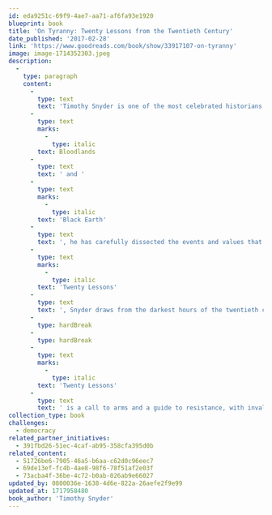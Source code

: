 ```yaml
---
id: eda9251c-69f9-4ae7-aa71-af6fa93e1920
blueprint: book
title: 'On Tyranny: Twenty Lessons from the Twentieth Century'
date_published: '2017-02-28'
link: 'https://www.goodreads.com/book/show/33917107-on-tyranny'
image: image-1714352303.jpeg
description:
  -
    type: paragraph
    content:
      -
        type: text
        text: 'Timothy Snyder is one of the most celebrated historians of the Holocaust. In his books '
      -
        type: text
        marks:
          -
            type: italic
        text: Bloodlands
      -
        type: text
        text: ' and '
      -
        type: text
        marks:
          -
            type: italic
        text: 'Black Earth'
      -
        type: text
        text: ', he has carefully dissected the events and values that enabled the rise of Hitler and Stalin and the execution of their catastrophic policies. With '
      -
        type: text
        marks:
          -
            type: italic
        text: 'Twenty Lessons'
      -
        type: text
        text: ', Snyder draws from the darkest hours of the twentieth century to provide hope for the twenty-first. As he writes, “Americans are no wiser than the Europeans who saw democracy yield to fascism, Nazism and communism. Our one advantage is that we might learn from their experience.”'
      -
        type: hardBreak
      -
        type: hardBreak
      -
        type: text
        marks:
          -
            type: italic
        text: 'Twenty Lessons'
      -
        type: text
        text: ' is a call to arms and a guide to resistance, with invaluable ideas for how we can preserve our freedoms in the uncertain years to come.'
collection_type: book
challenges:
  - democracy
related_partner_initiatives:
  - 391fbd26-51ec-4caf-ab95-358cfa395d0b
related_content:
  - 51726be6-7905-46a5-b6aa-c62d0c96eec7
  - 69de13ef-fc4b-4ae8-98f6-78f51af2e03f
  - 73acba4f-36be-4c72-b0ab-026ab9e66027
updated_by: 0800036e-1638-4d6e-822a-26aefe2f9e99
updated_at: 1717958480
book_author: 'Timothy Snyder'
---
```

